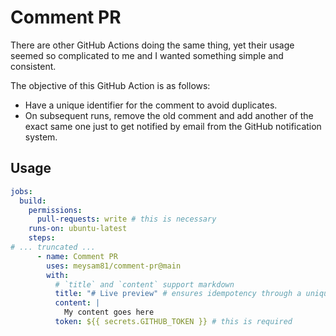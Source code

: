 # Comment PR

There are other GitHub Actions doing the same thing, yet their usage seemed so
complicated to me and I wanted something simple and consistent.

The objective of this GitHub Action is as follows:

- Have a unique identifier for the comment to avoid duplicates.
- On subsequent runs, remove the old comment and add another of the exact same
one just to get notified by email from the GitHub notification system.

## Usage

```yaml
jobs:
  build:
    permissions:
      pull-requests: write # this is necessary
    runs-on: ubuntu-latest
    steps:
# ... truncated ...
      - name: Comment PR
        uses: meysam81/comment-pr@main
        with:
          # `title` and `content` support markdown
          title: "# Live preview" # ensures idempotency through a unique identifier
          content: |
            My content goes here
          token: ${{ secrets.GITHUB_TOKEN }} # this is required
```
